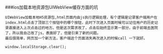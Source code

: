 ###ios加载本地资源包UIWebView缓存方面的坑

    UIWebView加载本地H5资源包,html页面内由js执行逻辑处理，有个逻辑是记录客户端用户在index.html点击了顶部三个按钮中的哪个按钮，此时下次进入页面时候可以记住用户的历史记录直接进入上次点击过的地方。但是这次需求改了，点击后始终显示第一部分，由于前端去医院了，所以我自己改了js，表面好了，但是引来了新的问题。
    最后很简单，网页加一个新方法，客户端这个页面消失再次进入的时候call 一下就好。
```
window.localStorage.clear();
```